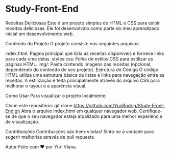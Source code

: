 # Study-Front-End
Receitas Deliciosas
Este é um projeto simples de HTML e CSS para exibir receitas deliciosas. Ele foi desenvolvido como parte do meu aprendizado inicial em desenvolvimento web.

Conteúdo do Projeto
O projeto consiste nos seguintes arquivos:

index.html: Página principal que lista as receitas disponíveis e fornece links para cada uma delas.
styles.css: Folha de estilos CSS para estilizar as páginas HTML.
img/: Pasta contendo imagens das receitas (opcional, dependendo do conteúdo do seu projeto).
Estrutura do Código
O código HTML utiliza uma estrutura básica de listas e links para navegação entre as receitas. A estilização é feita principalmente através do arquivo CSS para melhorar o layout e a aparência visual.

Como Usar
Para visualizar o projeto localmente:

Clone este repositório: git clone https://github.com/YuriRodrig/Study-Front-End.git
Abra o arquivo index.html em qualquer navegador web.
Certifique-se de que o seu navegador esteja atualizado para uma melhor experiência de visualização.

Contribuições
Contribuições são bem-vindas! Sinta-se à vontade para sugerir melhorias através de pull requests.

Autor
Feito com ❤️ por Yuri Viana.



